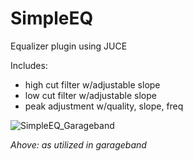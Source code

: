 # SimpleEQ
Equalizer plugin using JUCE

Includes:
- high cut filter w/adjustable slope
- low cut filter w/adjustable slope
- peak adjustment w/quality, slope, freq

  
![SimpleEQ_Garageband](https://github.com/charliewwong/SimpleEQ/assets/58614539/29620d0a-75e4-4dca-9251-0c8dd1041245)

_Ahove: as utilized in garageband_
